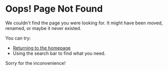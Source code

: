 # Oops! Page Not Found

We couldn't find the page you were looking for. It might have been moved, renamed, or maybe it never existed.

You can try:
- [Returning to the homepage](home.md)
- Using the search bar to find what you need.

Sorry for the inconvenience!
